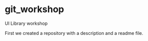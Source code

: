 # git_workshop
UI Library workshop

First we created a repository with a description and a readme file.


